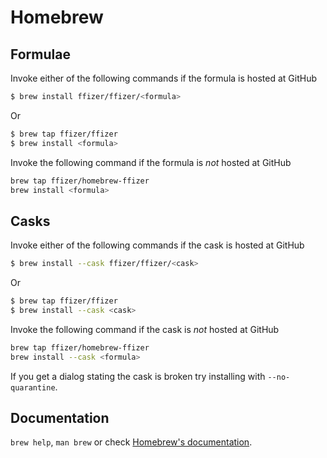 # Homebrew

## Formulae
Invoke either of the following commands if the formula is hosted at GitHub

```sh
$ brew install ffizer/ffizer/<formula>
```

Or

```sh
$ brew tap ffizer/ffizer
$ brew install <formula>
```

Invoke the following command if the formula is *not* hosted at GitHub

```sh
brew tap ffizer/homebrew-ffizer 
brew install <formula>
```

## Casks
Invoke either of the following commands if the cask is hosted at GitHub

```sh
$ brew install --cask ffizer/ffizer/<cask>
```

Or

```sh
$ brew tap ffizer/ffizer
$ brew install --cask <cask>
```

Invoke the following command if the cask is *not* hosted at GitHub

```sh
brew tap ffizer/homebrew-ffizer 
brew install --cask <formula>
```

If you get a dialog stating the cask is broken try installing with `--no-quarantine`.

## Documentation
`brew help`, `man brew` or check [Homebrew's documentation](https://docs.brew.sh).
